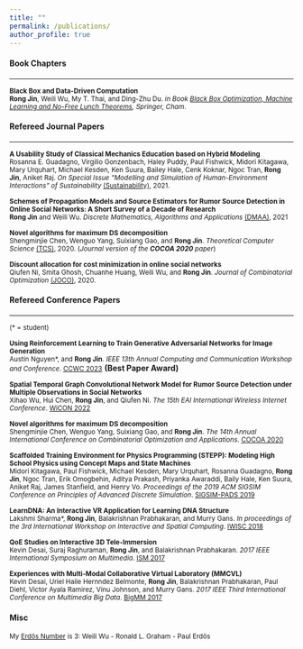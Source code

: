 ```yaml
---
title: ""
permalink: /publications/
author_profile: true
---
```


#### Book Chapters
------
<small><b>Black Box and Data-Driven Computation</b><br> 
<b>Rong Jin</b>, Weili Wu, My T. Thai, and Ding-Zhu Du.
<i>in Book [Black Box Optimization, Machine Learning and No-Free Lunch Theorems](https://www.springer.com/gp/book/9783030665142#aboutBook), Springer, Cham</i>.</small>

#### Refereed Journal Papers
------
<small><b>A Usability Study of Classical Mechanics Education based on Hybrid Modeling</b><br>
Rosanna E. Guadagno, Virgilio Gonzenbach, Haley Puddy, Paul Fishwick, Midori Kitagawa, Mary Urquhart, Michael Kesden, Ken Suura, Bailey Hale, Cenk Koknar, Ngoc Tran, <b>Rong Jin</b>, Aniket Raj.
<i>On Special Issue "Modelling and Simulation of Human-Environment Interactions" of Sustainability</i> [(Sustainability)](https://www.mdpi.com/journal/sustainability/special_issues/Human_Environment_Interactions), 2021. </small>

<small><b>Schemes of Propagation Models and Source Estimators for Rumor Source Detection in Online Social Networks: A Short Survey of a Decade of Research</b><br> 
<b>Rong Jin</b> and Weili Wu.
<i>Discrete Mathematics, Algorithms and Applications</i> [(DMAA)](https://www.worldscientific.com/worldscinet/dmaa), 2021</small> 

<small><b>Novel algorithms for maximum DS decomposition</b><br> 
Shengminjie Chen, Wenguo Yang, Suixiang Gao, and <b>Rong Jin</b>.
<i>Theoretical Computer Science</i> [(TCS)](https://www.journals.elsevier.com/theoretical-computer-science), 2020. (<i>Journal version of the <b>COCOA 2020</b> paper</i>)</small>

<small><b>Discount allocation for cost minimization in online social networks</b><br> 
Qiufen Ni, Smita Ghosh, Chuanhe Huang, Weili Wu, and <b>Rong Jin</b>.
<i>Journal of Combinatorial Optimization</i> [(JOCO)](https://www.springer.com/journal/10878#:~:text=The%20Journal%20of%20Combinatorial%20Optimization,and%20special%20issues%20of%20journals), 2020.</small>

#### Refereed Conference Papers
------
<small> (* = student) </small>

<small><b>Using Reinforcement Learning to Train Generative Adversarial Networks for Image Generation</b><br> 
Austin Nguyen*, and <b>Rong Jin</b>.
<i>IEEE 13th Annual Computing and Communication Workshop and Conference</i>. [CCWC 2023](https://wicon.eai-conferences.org/2022/)</small> <b>(Best Paper Award)</b>

<small><b>Spatial Temporal Graph Convolutional Network Model for Rumor Source Detection under Multiple Observations in Social Networks</b><br> 
Xihao Wu, Hui Chen, <b>Rong Jin</b>, and Qiufen Ni.
<i>The 15th EAI International Wireless Internet Conference</i>. [WiCON 2022](https://wicon.eai-conferences.org/2022/)</small>

<small><b>Novel algorithms for maximum DS decomposition</b><br> 
Shengminjie Chen, Wenguo Yang, Suixiang Gao, and <b>Rong Jin</b>.
<i>The 14th Annual International Conference on Combinatorial Optimization and Applications</i>. [COCOA 2020](https://theory.utdallas.edu/COCOA2020/)</small>

<small><b>Scaffolded Training Environment for Physics Programming (STEPP): Modeling High School Physics using Concept Maps and State Machines</b><br>
Midori Kitagawa, Paul Fishwick, Michael Kesden, Mary Urquhart, Rosanna Guadagno, <b>Rong Jin</b>, Ngoc Tran, Erik Omogbehin, Aditya Prakash, Priyanka Awaraddi, Baily Hale, Ken Suura, Aniket Raj, James Stanfield, and Henry Vo.
<i>Proceedings of the 2019 ACM SIGSIM Conference on Principles of Advanced Discrete Simulation</i>. [SIGSIM-PADS 2019](https://dl.acm.org/doi/proceedings/10.1145/3316480)</small>

<small><b>LearnDNA: An Interactive VR Application for Learning DNA Structure</b><br>
Lakshmi Sharma*, <b>Rong Jin</b>, Balakrishnan Prabhakaran, and Murry Gans.
<i>In proceedings of the 3rd International Workshop on Interactive and Spatial Computing</i>. [IWISC 2018](https://dl.acm.org/doi/proceedings/10.1145/3191801)</small>

<small><b>QoE Studies on Interactive 3D Tele-Immersion</b><br>
Kevin Desai, Suraj Raghuraman, <b>Rong Jin</b>, and Balakrishnan Prabhakaran.
<i>2017 IEEE International Symposium on Multimedia</i>. [ISM 2017](https://ieeexplore.ieee.org/xpl/conhome/8241502/proceeding)</small>

<small><b>Experiences with Multi-Modal Collaborative Virtual Laboratory (MMCVL)</b><br>
Kevin Desai, Uriel Haile Hernndez Belmonte, <b>Rong Jin</b>, Balakrishnan Prabhakaran, Paul Diehl, Victor Ayala Ramirez, Vinu Johnson, and Murry Gans.
<i>2017 IEEE Third International Conference on Multimedia Big Data</i>. [BigMM 2017](https://www.computer.org/csdl/proceedings/bigmm/2017/12OmNqHItAn)</small>

#### Misc
<small> My [Erdös Number](https://www.oakland.edu/enp/) is 3: Weili Wu - Ronald L. Graham - Paul Erdös </small>
